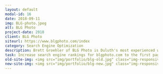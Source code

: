 ```yaml
---
layout: default
modal-id: 16
date: 2018-09-11
img: BLG-photo.jpeg
alt: BLG Photo
project-date: 2018
client: BLG Photo
siteurl: https://www.blgphoto.com/index
category: Search Engine Optimization
description: Brett Groehler of BLG Photo is Duluth's most experienced wedding photographer with over 30 years of experience.
task: Increase search engine rankings for blgphoto.com to the first page of search results for "Duluth Wedding Photographers". After editing and adding new content to Brett's website the site ranked on the first page of Google within 5 days!
old-site-img: <img src="img/portfolio/blg-old.jpg" class="img-responsive" alt="">
new-site-img: <img src="img/portfolio/blg-new.jpg" class="img-responsive" alt="">
---
```

